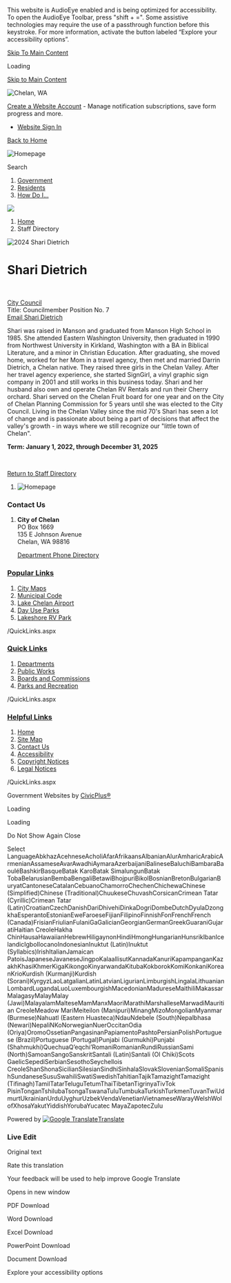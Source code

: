 This website is AudioEye enabled and is being optimized for accessibility. To open the AudioEye Toolbar, press "shift + =". Some assistive technologies may require the use of a passthrough function before this keystroke. For more information, activate the button labeled “Explore your accessibility options”.

[Skip To Main Content](https://www.cityofchelan.us/Directory.aspx?EID=41%2F)

Loading

[Skip to Main Content](https://www.cityofchelan.us/Directory.aspx?EID=41%2F)

![Chelan, WA](https://www.cityofchelan.us/ImageRepository/Document?documentID=27)

[Create a Website Account](https://www.cityofchelan.us/MyAccount/ProfileCreate) - Manage notification subscriptions, save form progress and more.   

- [Website Sign In](https://www.cityofchelan.us/MyAccount)

[Back to Home](https://www.cityofchelan.us)

![Homepage](https://www.cityofchelan.us/ImageRepository/Document?documentID=80)

Search

1. [Government](https://www.cityofchelan.us/27/Government)
2. [Residents](https://www.cityofchelan.us/31/Residents)
3. [How Do I...](https://www.cityofchelan.us/9/How-Do-I)

<!--THE END-->

![](https://www.cityofchelan.us/ImageRepository/Document?documentID=77)

1. [Home](https://www.cityofchelan.us)
2. Staff Directory

![2024 Shari Dietrich](https://www.cityofchelan.us/ImageRepository/Document?documentID=1193)

# Shari Dietrich

 

[City Council](https://www.cityofchelan.us/Directory.aspx?DID=16)  
Title: Councilmember Position No. 7  
[Email Shari Dietrich](mailto:Sdietrich@cityofchelan.us)

Shari was raised in Manson and graduated from Manson High School in 1985. She attended Eastern Washington University, then graduated in 1990 from Northwest University in Kirkland, Washington with a BA in Biblical Literature, and a minor in Christian Education. After graduating, she moved home, worked for her Mom in a travel agency, then met and married Darrin Dietrich, a Chelan native. They raised three girls in the Chelan Valley. After her travel agency experience, she started SignGirl, a vinyl graphic sign company in 2001 and still works in this business today. Shari and her husband also own and operate Chelan RV Rentals and run their Cherry orchard. Shari served on the Chelan Fruit board for one year and on the City of Chelan Planning Commission for 5 years until she was elected to the City Council. Living in the Chelan Valley since the mid 70's Shari has seen a lot of change and is passionate about being a part of decisions that affect the valley's growth - in ways where we still recognize our "little town of Chelan".

**Term: January 1, 2022, through December 31, 2025**

 

[Return to Staff Directory](https://www.cityofchelan.us/Directory.aspx)

1. ![Homepage](https://www.cityofchelan.us/ImageRepository/Document?documentId=86)

### Contact Us

1. **City of Chelan**  
   PO Box 1669  
   135 E Johnson Avenue  
   Chelan, WA 98816
   
   [Department Phone Directory](https://www.cityofchelan.us/Directory.aspx)

### [Popular Links](https://www.cityofchelan.us/QuickLinks.aspx?CID=24)

1. [City Maps](https://www.cityofchelan.us/269/City-Maps)
2. [Municipal Code](https://www.cityofchelan.us/208/Municipal-Code)
3. [Lake Chelan Airport](https://www.cityofchelan.us/213/Lake-Chelan-Airport)
4. [Day Use Parks](https://www.cityofchelan.us/180/Day-Use-Parks)
5. [Lakeshore RV Park](https://www.cityofchelan.us/194/Lakeshore-RV-Park)

/QuickLinks.aspx

### [Quick Links](https://www.cityofchelan.us/QuickLinks.aspx?CID=15)

1. [Departments](https://www.cityofchelan.us/157/City-Departments)
2. [Public Works](https://www.cityofchelan.us/163/Public-Works)
3. [Boards and Commissions](https://www.cityofchelan.us/202/Boards-Commissions)
4. [Parks and Recreation](https://www.cityofchelan.us/346/Parks-Recreation)

/QuickLinks.aspx

### [Helpful Links](https://www.cityofchelan.us/QuickLinks.aspx?CID=16)

1. [Home](https://www.cityofchelan.us)
2. [Site Map](https://www.cityofchelan.us/sitemap)
3. [Contact Us](https://www.cityofchelan.us/directory.aspx)
4. [Accessibility](https://www.cityofchelan.us/accessibility)
5. [Copyright Notices](https://www.cityofchelan.us/copyright)
6. [Legal Notices](https://www.cityofchelan.us/332/2356/Legal-Notices)

/QuickLinks.aspx

Government Websites by [CivicPlus®](https://connect.civicplus.com/referral)

Loading

Loading

Do Not Show Again Close

Select LanguageAbkhazAcehneseAcholiAfarAfrikaansAlbanianAlurAmharicArabicArmenianAssameseAvarAwadhiAymaraAzerbaijaniBalineseBaluchiBambaraBaouléBashkirBasqueBatak KaroBatak SimalungunBatak TobaBelarusianBembaBengaliBetawiBhojpuriBikolBosnianBretonBulgarianBuryatCantoneseCatalanCebuanoChamorroChechenChichewaChinese (Simplified)Chinese (Traditional)ChuukeseChuvashCorsicanCrimean Tatar (Cyrillic)Crimean Tatar (Latin)CroatianCzechDanishDariDhivehiDinkaDogriDombeDutchDyulaDzongkhaEsperantoEstonianEweFaroeseFijianFilipinoFinnishFonFrenchFrench (Canada)FrisianFriulianFulaniGaGalicianGeorgianGermanGreekGuaraniGujaratiHaitian CreoleHakha ChinHausaHawaiianHebrewHiligaynonHindiHmongHungarianHunsrikIbanIcelandicIgboIlocanoIndonesianInuktut (Latin)Inuktut (Syllabics)IrishItalianJamaican PatoisJapaneseJavaneseJingpoKalaallisutKannadaKanuriKapampanganKazakhKhasiKhmerKigaKikongoKinyarwandaKitubaKokborokKomiKonkaniKoreanKrioKurdish (Kurmanji)Kurdish (Sorani)KyrgyzLaoLatgalianLatinLatvianLigurianLimburgishLingalaLithuanianLombardLugandaLuoLuxembourgishMacedonianMadureseMaithiliMakassarMalagasyMalayMalay (Jawi)MalayalamMalteseMamManxMaoriMarathiMarshalleseMarwadiMauritian CreoleMeadow MariMeiteilon (Manipuri)MinangMizoMongolianMyanmar (Burmese)Nahuatl (Eastern Huasteca)NdauNdebele (South)Nepalbhasa (Newari)NepaliNKoNorwegianNuerOccitanOdia (Oriya)OromoOssetianPangasinanPapiamentoPashtoPersianPolishPortuguese (Brazil)Portuguese (Portugal)Punjabi (Gurmukhi)Punjabi (Shahmukhi)QuechuaQʼeqchiʼRomaniRomanianRundiRussianSami (North)SamoanSangoSanskritSantali (Latin)Santali (Ol Chiki)Scots GaelicSepediSerbianSesothoSeychellois CreoleShanShonaSicilianSilesianSindhiSinhalaSlovakSlovenianSomaliSpanishSundaneseSusuSwahiliSwatiSwedishTahitianTajikTamazightTamazight (Tifinagh)TamilTatarTeluguTetumThaiTibetanTigrinyaTivTok PisinTonganTshilubaTsongaTswanaTuluTumbukaTurkishTurkmenTuvanTwiUdmurtUkrainianUrduUyghurUzbekVendaVenetianVietnameseWarayWelshWolofXhosaYakutYiddishYorubaYucatec MayaZapotecZulu

Powered by [![Google Translate](https://www.gstatic.com/images/branding/googlelogo/1x/googlelogo_color_42x16dp.png)Translate](https://translate.google.com)

### Live Edit

Original text

Rate this translation

Your feedback will be used to help improve Google Translate

Opens in new window

PDF Download

Word Download

Excel Download

PowerPoint Download

Document Download

Explore your accessibility options